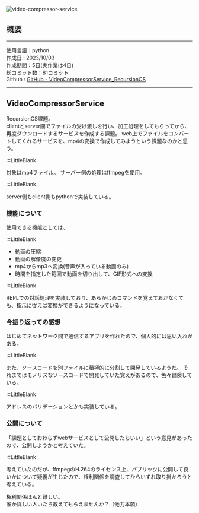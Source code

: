
![video-compressor-service](/pages/Products/page/video-compressor-service/img/video-compressor-service.jpg)  


## 概要

---  

使用言語：python  
作成日 : 2023/10/03  
作成期間：5日(実作業は4日)  
総コミット数：81コミット  
Github : [GitHub - VideoCompressorService_RecursionCS](https://github.com/kip2/VideoCompressorService_RecursionCS)  

---  

##  VideoCompressorService  

RecursionCS課題。  
clientとserver間でファイルの受け渡しを行い、加工処理をしてもらってから、再度ダウンロードするサービスを作成する課題。
web上でファイルをコンバートしてくれるサービスを、mp4の変換で作成してみようという課題なのかと思う。

:::LittleBlank

対象はmp4ファイル。
サーバー側の処理はffmpegを使用。

:::LittleBlank

server側もclient側もpythonで実装している。

### 機能について

使用できる機能としては、

:::LittleBlank

- 動画の圧縮  
- 動画の解像度の変更  
- mp4からmp3へ変換(音声が入っている動画のみ)  
- 時間を指定した範囲で動画を切り出して、GIF形式への変換  

:::LittleBlank

REPLでの対話処理を実装しており、あらかじめコマンドを覚えておかなくても、指示に従えば変換ができるようになっている。

### 今振り返っての感想

はじめてネットワーク間で通信するアプリを作れたので、個人的には思い入れがある。

:::LittleBlank

また、ソースコードを別ファイルに積極的に分割して開発しているようだ。
それまではモノリスなソースコードで開発していた覚えがあるので、色々冒険している。

:::LittleBlank

アドレスのバリデーションとかも実装している。  

### 公開について

「課題としておわらずwebサービスとして公開したらいい」という意見があったので、公開しようかと考えていた。

:::LittleBlank

考えていたのだが、ffmpegのH.264のライセンス上、パブリックに公開して良いかについて疑義が生じたので、権利関係を調査してからいずれ取り掛かろうと考えている。

権利関係ほんと難しい。  
誰か詳しい人いたら教えてもらえませんか？（他力本願）  

